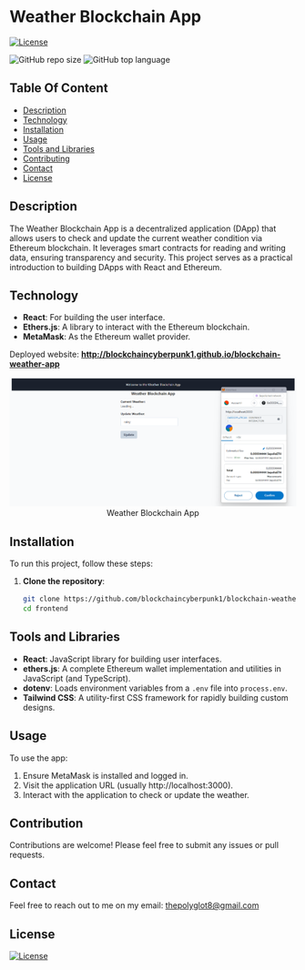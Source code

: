 # Weather Blockchain App

  [![License](https://img.shields.io/static/v1?label=License&message=MIT&color=blue&?style=plastic&logo=appveyor)](https://opensource.org/license/MIT)

  ![GitHub repo size](https://img.shields.io/github/repo-size/blockchaincyberpunk1/blockchain-weather-app)
![GitHub top language](https://img.shields.io/github/languages/top/blockchaincyberpunk1/blockchain-weather-app)



## Table Of Content

- [Description](#description)
- [Technology](#technology)
- [Installation](#installation)
- [Usage](#usage)
- [Tools and Libraries](#tools-and-libraries)
- [Contributing](#contributing)
- [Contact](#contact)
- [License](#license)


## Description

  The Weather Blockchain App is a decentralized application (DApp) that allows users to check and update the current weather condition via Ethereum blockchain. It leverages smart contracts for reading and writing data, ensuring transparency and security. This project serves as a practical introduction to building DApps with React and Ethereum.


## Technology

- **React**: For building the user interface.
- **Ethers.js**: A library to interact with the Ethereum blockchain.
- **MetaMask**: As the Ethereum wallet provider.


<p>Deployed website: <strong><a href="http://blockchaincyberpunk1.github.io/blockchain-weather-app">http://blockchaincyberpunk1.github.io/blockchain-weather-app</a></strong>

<p align="center">
  <img alt="Weather Blockchain App" [Screenshot] src="./public/screenshot.png"><br>
Weather Blockchain App
</p>


## Installation

To run this project, follow these steps:

1. **Clone the repository**:
   ```bash
   git clone https://github.com/blockchaincyberpunk1/blockchain-weather-app.git
   cd frontend


## Tools and Libraries

- **React**: JavaScript library for building user interfaces.
- **ethers.js**: A complete Ethereum wallet implementation and utilities in JavaScript (and TypeScript).
- **dotenv**: Loads environment variables from a `.env` file into `process.env`.
- **Tailwind CSS**: A utility-first CSS framework for rapidly building custom designs.


## Usage
 
To use the app:

1. Ensure MetaMask is installed and logged in.
2. Visit the application URL (usually http://localhost:3000).
3. Interact with the application to check or update the weather.


## Contribution
 
Contributions are welcome! Please feel free to submit any issues or pull requests.


## Contact

Feel free to reach out to me on my email:
thepolyglot8@gmail.com


## License

[![License](https://img.shields.io/static/v1?label=Licence&message=MIT&color=blue)](https://opensource.org/license/MIT)


